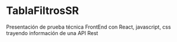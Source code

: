 # TablaFiltrosSR
Presentación de prueba técnica FrontEnd con React, javascript, css trayendo información de una API Rest
